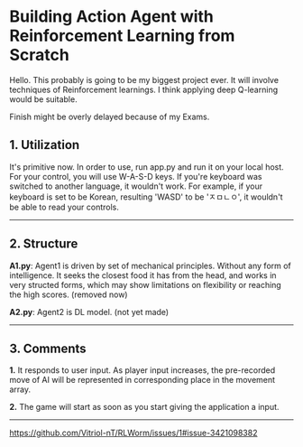 # Building Action Agent with Reinforcement Learning from Scratch

Hello. This probably is going to be my biggest project ever.
It will involve techniques of Reinforcement learnings.
I think applying deep Q-learning would be suitable.

Finish might be overly delayed because of my Exams.

## 1. Utilization
It's primitive now.
In order to use, run app.py and run it on your local host.
For your control, you will use W-A-S-D keys.
If you're keyboard was switched to another language, it wouldn't work.
For example, if your keyboard is set to be Korean, resulting 'WASD' to be 'ㅈㅁㄴㅇ',
it wouldn't be able to read your controls.

---
## 2. Structure
**A1.py**: Agent1 is driven by set of mechanical principles. Without any form of intelligence.
It seeks the closest food it has from the head, and works in very structed forms, which may show limitations
on flexibility or reaching the high scores. (removed now)

**A2.py**: Agent2 is DL model. (not yet made)

---


## 3. Comments
**1.** It responds to user input. As player input increases, the pre-recorded move of AI will be represented in corresponding place in the movement array.

**2.** The game will start as soon as you start giving the application a input.

---

[
https://github.com/Vitriol-nT/RLWorm/issues/1#issue-3421098382
](https://github.com/user-attachments/assets/df496e81-3725-4d37-a77f-83bd036c6483
)
